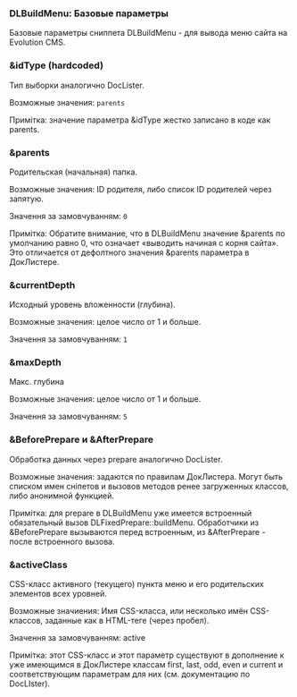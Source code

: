 
<meta http-equiv="Content-Type" content="text/html; charset=utf-8">
<h3>DLBuildMenu: Базовые параметры </h3> 
Базовые параметры cниппета DLBuildMenu - для вывода меню сайта на Evolution CMS.	
<br>
<h3 class="sub-header text-bold">&amp;idType (hardcoded)</h3>
<p>Тип выборки аналогично DocLister.</p>
<p>Возможные значения: <code>parents</code></p>
<p>Примітка: значение параметра &amp;idType жестко записано в коде как parents.</p>
<h3 class="sub-header text-bold">&amp;parents</h3>
<p>Родительская (начальная) папка.</p>
<p>Возможные значения: ID родителя, либо список ID родителей через запятую.</p>
<p>Значення за замовчуванням: <code>0</code></p>
<p>Примітка: Обратите внимание, что в DLBuildMenu значение &amp;parents по умолчанию равно 0, что означает «выводить начиная с корня сайта». Это отличается от дефолтного значения &amp;parents параметра в ДокЛистере.</p>
<h3 class="sub-header text-bold">&amp;currentDepth</h3>
<p>Исходный уровень вложенности (глубина).</p>
<p>Возможные значения: целое число от 1 и больше.</p>
<p>Значення за замовчуванням: <code>1</code></p>
<h3 class="sub-header text-bold">&amp;maxDepth</h3>
<p>Макс. глубина</p>
<p>Возможные значения: целое число от 1 и больше.</p>
<p>Значення за замовчуванням: <code>5</code></p>
<h3 class="sub-header text-bold">&amp;BeforePrepare и &amp;AfterPrepare</h3>
<p>Обработка данных через prepare аналогично DocLister.</p>
<p>Возможные значения: задаются по правилам ДокЛистера. Могут быть списком имен сніпетов и вызовов методов ренее загруженных классов, либо анонимной функцией.</p>
<p>Примітка: для prepare в DLBuildMenu уже имеется встроенный обязательный вызов DLFixedPrepare::buildMenu. Обработчики из &amp;BeforePrepare вызываются перед встроенным, из &amp;AfterPrepare - после встроенного вызова.</p>
<h3 class="sub-header text-bold">&amp;activeClass</h3>
<p>CSS-класс активного (текущего) пункта меню и его родительских элементов всех уровней.</p>
<p>Возможные значиения: Имя CSS-класса, или несколько имён CSS-классов, заданные как в HTML-теге (через пробел).</p>
<p>Значення за замовчуванням: active</p>
<p>Примітка: этот CSS-класс и этот параметр существуют в дополнение к уже имеющимся в ДокЛистере классам first, last, odd, even и current и соответствующим параметрам для них (см. документацию по DocLIster).</p>